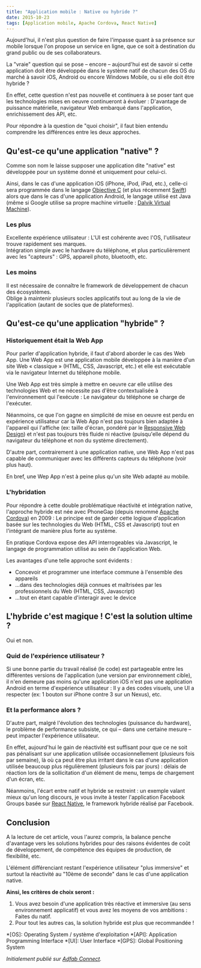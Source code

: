 ```yaml
---
title: "Application mobile : Native ou hybride ?"
date: 2015-10-23
tags: [Application mobile, Apache Cordova, React Native]
---
```


Aujourd'hui, il n'est plus question de faire l'impasse quant à sa présence sur mobile lorsque l'on propose un service en ligne, que ce soit à destination du grand public ou de ses collaborateurs.

La "vraie" question qui se pose – encore – aujourd'hui est de savoir si cette application doit être développée dans le système natif de chacun des OS du marché à savoir iOS, Android ou encore Windows Mobile, ou si elle doit être hybride ?
<!-- excerpt -->
En effet, cette question n'est pas nouvelle et continuera à se poser tant que les technologies mises en oeuvre continueront à évoluer : D'avantage de puissance matérielle, navigateur Web embarqué dans l'application, enrichissement des API, etc.

Pour répondre à la question de "quoi choisir", il faut bien entendu comprendre les différences entre les deux approches.

## Qu'est-ce qu'une application "native" ?

Comme son nom le laisse supposer une application dite "native" est développée pour un système donné et uniquement pour celui-ci.

Ainsi, dans le cas d'une application iOS (iPhone, iPod, iPad, etc.), celle-ci sera programmée dans le langage [Objective C](https://fr.wikipedia.org/wiki/Objective-C) (et plus récemment [Swift](http://thenextweb.com/apple/2014/06/02/apple-announces-swift-new-programming-language-ios/)) alors que dans le cas d'une application Android, le langage utilisé est Java (même si Google utilise sa propre machine virtuelle : [Dalvik Virtual Machine](https://fr.wikipedia.org/wiki/Dalvik_(machine_virtuelle))).

### Les plus

Excellente expérience utilisateur : L'UI est cohérente avec l'OS, l'utilisateur trouve rapidement ses marques.  
Intégration simple avec le hardware du téléphone, et plus particulièrement avec les "capteurs" : GPS, appareil photo, bluetooth, etc.

### Les moins

Il est nécessaire de connaître le framework de développement de chacun des écosystèmes.  
Oblige à maintenir plusieurs socles applicatifs tout au long de la vie de l'application (autant de socles que de plateformes).

## Qu'est-ce qu'une application "hybride" ?

### Historiquement était la Web App

Pour parler d'application hybride, il faut d'abord aborder le cas des Web App. Une Web App est une application mobile développée à la manière d'un site Web « classique » (HTML, CSS, Javascript, etc.) et elle est exécutable via le navigateur Internet du téléphone mobile.

Une Web App est très simple à mettre en oeuvre car elle utilise des technologies Web et ne nécessite pas d'être contextualisée à l'environnement qui l'exécute : Le navigateur du téléphone se charge de l'exécuter.

Néanmoins, ce que l'on gagne en simplicité de mise en oeuvre est perdu en expérience utilisateur car la Web App n'est pas toujours bien adaptée à l'appareil qui l'affiche (ex: taille d'écran, pondéré par le [Responsive Web Design](https://fr.wikipedia.org/wiki/Site_web_adaptatif)) et n'est pas toujours très fluide ni réactive (puisqu'elle dépend du navigateur du téléphone et non du système directement).

D'autre part, contrairement à une application native, une Web App n'est pas capable de communiquer avec les différents capteurs du téléphone (voir plus haut).

En bref, une Wep App n'est à peine plus qu'un site Web adapté au mobile.

### L'hybridation

Pour répondre à cette double problématique réactivité et intégration native, l'approche hybride est née avec PhoneGap (depuis renommé [Apache Cordova](https://fr.wikipedia.org/wiki/Apache_Cordova)) en 2009 : Le principe est de garder cette logique d'application basée sur les technologies du Web (HTML, CSS et Javascript) tout en l'intégrant de manière plus forte au système.

En pratique Cordova expose des API interrogeables via Javascript, le langage de programmation utilisé au sein de l'application Web.

Les avantages d'une telle approche sont évidents :

* Concevoir et programmer une interface commune à l'ensemble des appareils
* ...dans des technologies déjà connues et maîtrisées par les professionnels du Web (HTML, CSS, Javascript)
* ...tout en étant capable d'interagir avec le device

## L'hybride c'est magique ! C'est la solution ultime ?

Oui et non.

### Quid de l'expérience utilisateur ?

Si une bonne partie du travail réalisé (le code) est partageable entre les différentes versions de l'application (une version par environnement cible), il n'en demeure pas moins qu'une application iOS n'est pas une application Android en terme d'expérience utilisateur : Il y a des codes visuels, une UI a respecter (ex: 1 bouton sur iPhone contre 3 sur un Nexus), etc.

### Et la performance alors ?

D'autre part, malgré l'évolution des technologies (puissance du hardware), le problème de performance subsiste, ce qui – dans une certaine mesure – peut impacter l'expérience utilisateur.

En effet, aujourd'hui le gain de réactivité est suffisant pour que ce ne soit pas pénalisant sur une application utilisée occasionnellement (plusieurs fois par semaine), là où ça peut être plus irritant dans le cas d'une application utilisée beaucoup plus régulièrement (plusieurs fois par jours) : délais de réaction lors de la sollicitation d'un élément de menu, temps de chargement d'un écran, etc.

Néanmoins, l'écart entre natif et hybride se restreint : un exemple valant mieux qu'un long discours, je vous invite à tester l'application Facebook Groups basée sur [React Native](https://facebook.github.io/react-native/), le framework hybride réalisé par Facebook.

## Conclusion

A la lecture de cet article, vous l'aurez compris, la balance penche d'avantage vers les solutions hybrides pour des raisons évidentes de coût de développement, de compétence des équipes de production, de flexibilité, etc.

L'élément différenciant restant l'expérience utilisateur "plus immersive" et surtout la réactivité au "10ème de seconde" dans le cas d'une application native.

**Ainsi, les critères de choix seront :**

1. Vous avez besoin d'une application très réactive et immersive (au sens environnement applicatif) et vous avez les moyens de vos ambitions : Faites du natif.
2. Pour tout les autres cas, la solution hybride est plus que recommandée !

*[OS]: Operating System / système d'exploitation
*[API]: Application Programming Interface
*[UI]: User Interface
*[GPS]: Global Positioning System

_Initialement publié sur [Adfab Connect](https://connect.adfab.fr/mobile/application-mobile-native-ou-hybride)._
